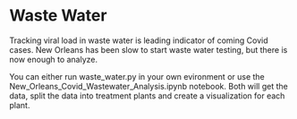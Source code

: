 # Waste Water
Tracking viral load in waste water is leading indicator of coming Covid cases. New Orleans has been slow to start waste water testing, but there is now enough to analyze.

You can either run waste_water.py in your own evironment or use the New_Orleans_Covid_Wastewater_Analysis.ipynb notebook. Both will get the data, split the data into treatment plants and create a visualization for each plant.
